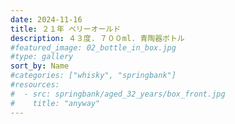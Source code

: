 ```yaml
---
date: 2024-11-16
title: ２１年 ベリーオールド
description: ４３度. ７００ml. 青陶器ボトル
#featured_image: 02_bottle_in_box.jpg
#type: gallery
sort_by: Name
#categories: ["whisky", "springbank"]
#resources:
#  - src: springbank/aged_32_years/box_front.jpg
#    title: "anyway"
---
```

